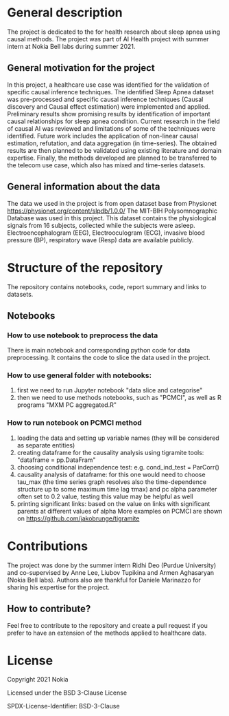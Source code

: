 
# General description 
The project is dedicated to the for health research about sleep apnea using causal methods. 
The project was part of  AI Health project with summer intern at Nokia Bell labs during summer 2021.

## General motivation for the project

In this project, a healthcare use case was identified for the validation of specific causal inference techniques. 
The identified Sleep Apnea dataset was pre-processed and specific causal inference techniques (Causal discovery and Causal effect estimation) 
were implemented and applied. Preliminary results show promising results by identification of important causal relationships for sleep apnea condition. 
Current research in the field of causal AI was reviewed and limitations of some of the techniques were identified. Future work includes the application of non-linear causal estimation, refutation, and data aggregation (in time-series). The obtained results are then planned to be validated using existing literature and domain expertise. Finally, the methods developed are planned to be transferred to the telecom use case, which also has mixed and time-series datasets.

## General information about the data

The data we used in the project is from open dataset base from Physionet https://physionet.org/content/slpdb/1.0.0/
The MIT-BIH Polysomnographic Database was used in this project. This dataset contains the physiological signals from 16 subjects, collected while the subjects were asleep.
Electroencephalogram (EEG), Electrooculogram (ECG), invasive blood pressure (BP), respiratory wave (Resp) data are available publicly.


# Structure of the repository

The repository contains notebooks, code, report summary and links to datasets.

## Notebooks 

### How to use notebook to preprocess the data 

There is main notebook and corresponding python code for data preprocessing. It contains the code to slice the data used in the project. 

### How to use general folder with notebooks: 
1. first we need to run Jupyter notebook "data slice and categorise"
2. then we need to use methods notebooks, such as "PCMCI", as well as R programs "MXM PC aggregated.R"

### How to run notebook on PCMCI method 
1. loading the data and setting up variable names (they will be considered as separate entities)
2. creating dataframe for the causality analysis using tigramite tools: "dataframe = pp.DataFram"
3. choosing conditional independence test: e.g. cond_ind_test = ParCorr()
4. causality analysis of dataframe: for this one would need to choose tau_max (the time series graph resolves also the time-dependence structure up to some maximum time lag τmax) and  pc alpha parameter often set to 0.2 value, testing this value may be helpful as well
5. printing significant links: based on the value on links with significant parents at different values of alpha 
More examples on PCMCI are shown on https://github.com/jakobrunge/tigramite 


# Contributions
The project was done by the summer intern Ridhi Deo (Purdue University) and co-supervised by Anne Lee, Liubov Tupikina and Armen Aghasaryan (Nokia Bell labs). Authors also are thankful for Daniele Marinazzo 
for sharing his expertise for the project.

## How to contribute?

Feel free to contribute to the repository and create a pull request if you prefer to have an extension of the methods applied to healthcare data.

# License 

Copyright 2021 Nokia

Licensed under the BSD 3-Clause License

SPDX-License-Identifier: BSD-3-Clause

